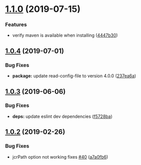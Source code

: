 # [1.1.0](https://github.com/amclin/aem-packager/compare/v1.0.4...v1.1.0) (2019-07-15)


### Features

* verify maven is available when installing ([4447b30](https://github.com/amclin/aem-packager/commit/4447b30))

## [1.0.4](https://github.com/amclin/aem-packager/compare/v1.0.3...v1.0.4) (2019-07-01)


### Bug Fixes

* **package:** update read-config-file to version 4.0.0 ([237ea6a](https://github.com/amclin/aem-packager/commit/237ea6a))

## [1.0.3](https://github.com/amclin/aem-packager/compare/v1.0.2...v1.0.3) (2019-06-06)


### Bug Fixes

* **deps:** update eslint dev dependencies ([f5728ba](https://github.com/amclin/aem-packager/commit/f5728ba))

## [1.0.2](https://github.com/amclin/aem-packager/compare/v1.0.1...v1.0.2) (2019-02-26)


### Bug Fixes

* jcrPath option not working fixes [#40](https://github.com/amclin/aem-packager/issues/40) ([a7a0fb6](https://github.com/amclin/aem-packager/commit/a7a0fb6))
